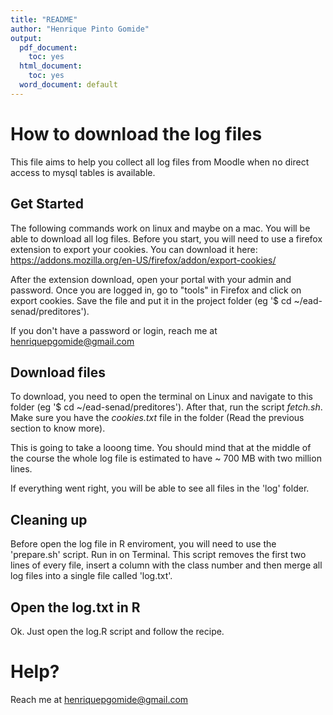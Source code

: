```yaml
---
title: "README"
author: "Henrique Pinto Gomide"
output:
  pdf_document:
    toc: yes
  html_document:
    toc: yes
  word_document: default
---
```



# How to download the log files

This file aims to help you collect all log files from Moodle when no direct access to mysql tables is available.


## Get Started

The following commands work on linux and maybe on a mac. You will be able to download all log files. Before you start, you will need to use a firefox extension to export your cookies. You can download it here: https://addons.mozilla.org/en-US/firefox/addon/export-cookies/

After the extension download, open your portal with your admin and password. Once you are logged in, go to "tools" in Firefox and click on export cookies. Save the file and put it in the project folder (eg '$ cd ~/ead-senad/preditores').

If you don't have a password or login, reach me at henriquepgomide@gmail.com


## Download files

To download, you need to open the terminal on Linux and navigate to this folder (eg '$ cd ~/ead-senad/preditores'). After that, run the script _fetch.sh_. Make sure you have the _cookies.txt_ file in the folder (Read the previous section to know more). 

This is going to take a looong time. You should mind that at the middle of the course the whole log file is estimated to have ~ 700 MB with two million lines.

If everything went right, you will be able to see all files in the 'log' folder. 


## Cleaning up

Before open the log file in R enviroment, you will need to use the 'prepare.sh' script. Run in on Terminal. This script removes the first two lines of every file, insert a column with the class number and then merge all log files into a single file called 'log.txt'.

## Open the log.txt in R

Ok. Just open the log.R script and follow the recipe.

# Help?

Reach me at henriquepgomide@gmail.com





